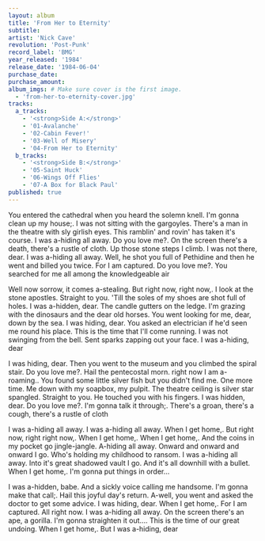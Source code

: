 ```yaml
---
layout: album
title: 'From Her to Eternity'
subtitle: 
artist: 'Nick Cave'
revolution: 'Post-Punk'
record_label: 'BMG'
year_released: '1984'
release_date: '1984-06-04'
purchase_date: 
purchase_amount: 
album_imgs: # Make sure cover is the first image. 
  - 'from-her-to-eternity-cover.jpg'
tracks:
  a_tracks:
    - '<strong>Side A:</strong>'
    - '01-Avalanche'
    - '02-Cabin Fever!'
    - '03-Well of Misery'
    - '04-From Her to Eternity'
  b_tracks:
    - '<strong>Side B:</strong>'
    - '05-Saint Huck'
    - '06-Wings Off Flies'
    - '07-A Box for Black Paul'
published: true
---
```


You entered the cathedral when you heard the solemn knell. I'm gonna clean up my house;. I was not sitting with the gargoyles. There's a man in the theatre with sly girlish eyes. This ramblin' and rovin' has taken it's course. I was a-hiding all away. Do you love me?. On the screen there's a death, there's a rustle of cloth. Up those stone steps I climb. I was not there, dear. I was a-hiding all away. Well, he shot you full of Pethidine and then he went and billed you twice. For I am captured. Do you love me?. You searched for me all among the knowledgeable air

Well now sorrow, it comes a-stealing. But right now, right now,. I look at the stone apostles. Straight to you. 'Till the soles of my shoes are shot full of holes. I was a-hidden, dear. The candle gutters on the ledge. I'm grazing with the dinosaurs and the dear old horses. You went looking for me, dear, down by the sea. I was hiding, dear. You asked an electrician if he'd seen me round his place. This is the time that I'll come running. I was not swinging from the bell. Sent sparks zapping out your face. I was a-hiding, dear

I was hiding, dear. Then you went to the museum and you climbed the spiral stair. Do you love me?. Hail the pentecostal morn. right now I am a-roaming.. You found some little silver fish but you didn't find me. One more time. Me down with my soapbox, my pulpit. The theatre ceiling is silver star spangled. Straight to you. He touched you with his fingers. I was hidden, dear. Do you love me?. I'm gonna talk it through;. There's a groan, there's a cough, there's a rustle of cloth

I was a-hiding all away. I was a-hiding all away. When I get home,. But right now, right right now,. When I get home,. When I get home,. And the coins in my pocket go jingle-jangle. A-hiding all away. Onward and onward and onward I go. Who's holding my childhood to ransom. I was a-hiding all away. Into it's great shadowed vault I go. And it's all downhill with a bullet. When I get home,. I'm gonna put things in order...

I was a-hidden, babe. And a sickly voice calling me handsome. I'm gonna make that call;. Hail this joyful day's return. A-well, you went and asked the doctor to get some advice. I was hiding, dear. When I get home,. For I am captured. All right now. I was a-hiding all away. On the screen there's an ape, a gorilla. I'm gonna straighten it out.... This is the time of our great undoing. When I get home,. But I was a-hiding, dear
